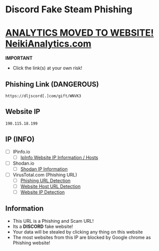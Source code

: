 # Discord Fake Steam Phishing

# [ANALYTICS MOVED TO WEBSITE! NeikiAnalytics.com](https://neikianalytics.com)

**IMPORTANT**
- Click the link(s) at your own risk!

## Phishing Link (DANGEROUS)
```
https://dljscord[.]com/gift/WNVK3
```
## Website IP
```
190.115.18.199
```

## IP (INFO)
- [ ] IPinfo.io
    - [ ] [IpInfo Website IP Information / Hosts](https://ipinfo.io/190.115.18.199)

- [ ] Shodan.io
    - [ ] [Shodan IP Information](https://www.shodan.io/host/190.115.18.199)

- [ ] VirusTotal.com (Phishing URL)
    - [ ] [Phishing URL Detection](https://www.virustotal.com/gui/url/2284a62c1fc5f0d5277c69a1e44b3f7c6d14972f423519adb7af52f15876b4ac)
    - [ ] [Website Host URL Detection](https://www.virustotal.com/gui/url/d02f0dbb8093df65aff4738d57af1f4b603e73cef91ab8ff0215b9d42b2bfe54)
    - [ ] [Website IP Detection](https://www.virustotal.com/gui/url/23f5ea5ff305d41e51bc99fab32958f5aa93b99a399c7d6dd64abde5c46ee38d/detection)
 
## Information
- This URL is a Phishing and Scam URL!
- Its a **DISCORD** fake website!
- Your data will be stealed by clicking any thing on this website
- The most websites from this IP are blocked by Google chrome as Phishing website!

